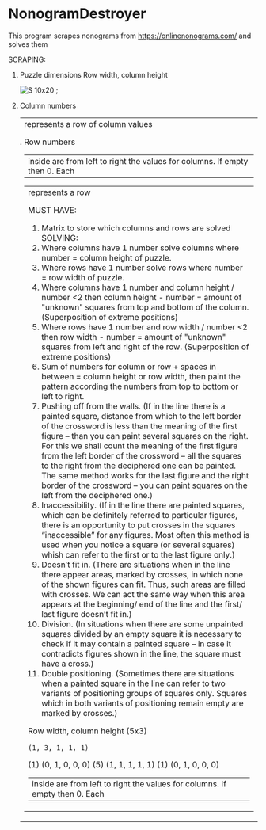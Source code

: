 # NonogramDestroyer
This program scrapes nonograms from https://onlinenonograms.com/ and solves them

SCRAPING:
1. Puzzle dimensions Row width, column height <div id="crossinfo" class="catitem"> <img src="https://onlinenonograms.com/img/16/size.png" alt="S" title="Nonogram size">  10x20 ;
    
2. Column numbers
   <table id="full_cross_tbl"> <tbody><tr><td><table class="bcross" id="cross_top" oncontextmenu="return false;"><tbody><tr>
   <td> inside are from left to right the values for columns. If empty then 0. Each <tr> represents a row of column values

3. Row numbers
   <table id="full_cross_tbl"> <tbody><tr><td><table class="bcross" id="cross_left" oncontextmenu="return false;"><tbody><tr>
    <td> inside are from left to right the values for columns. If empty then 0. Each <tr> represents a row

MUST HAVE:
1. Matrix to store which columns and rows are solved
SOLVING:
1. Where columns have 1 number solve columns where number = column height of puzzle.
2. Where rows have 1 number solve rows where number = row width of puzzle.
3. Where columns have 1 number and column height / number <2 then column height - number = amount of "unknown" squares from top and bottom of the column. (Superposition of extreme positions)
4. Where rows have 1 number and row width / number <2 then row width - number = amount of "unknown" squares from left and right of the row. (Superposition of extreme positions)
5. Sum of numbers for column or row + spaces in between = column height or row width, then paint the pattern according the numbers from top to bottom or left to right.
6. Pushing off from the walls. (If in the line there is a painted square, distance from which to the left border of the crossword is less than the meaning of the first figure – than you can paint several squares on the right. For this we shall count the meaning of the first figure from the left border of the crossword – all the squares to the right from the deciphered one can be painted. The same method works for the last figure and the right border of the crossword – you can paint squares on the left from the deciphered one.)
7. Inaccessibility. (If in the line there are painted squares, which can be definitely referred to particular figures, there is an opportunity to put crosses in the squares “inaccessible” for any figures. Most often this method is used when you notice a square (or several squares) whish can refer to the first or to the last figure only.)
8. Doesn’t fit in. (There are situations when in the line there appear areas, marked by crosses, in which none of the shown figures can fit. Thus, such areas are filled with crosses. We can act the same way when this area appears at the beginning/ end of the line and the first/ last figure doesn’t fit in.)
9. Division. (In situations when there are some unpainted squares divided by an empty square it is necessary to check if it may contain a painted square – in case it contradicts figures shown in the line, the square must have a cross.)
10. Double positioning. (Sometimes there are situations when a painted square in the line can refer to two variants of positioning groups of squares only. Squares which in both variants of positioning remain empty are marked by crosses.)

Row width, column height (5x3)

    (1, 3, 1, 1, 1)
(1) (0, 1, 0, 0, 0)
(5) (1, 1, 1, 1, 1)
(1) (0, 1, 0, 0, 0)
